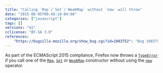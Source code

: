```yaml
---
title: "Calling `Map`/`Set`/`WeakMap` without `new` will throw"
date: "2015-08-05T00:48:18-04:00"
categories: ["javascript"]
tags: []
versions: "42"
cclicense: "BY-SA 3.0"
references:
    "https://bugzilla.mozilla.org/show_bug.cgi?id=1083752": "Bug 1083752 - Calling Map/Set/WeakMap() (without `new`) should throw"
---
```

As part of the ECMAScript 2015 compliance, Firefox now throws a [`TypeError`](https://developer.mozilla.org/en-US/docs/Web/JavaScript/Reference/Global_Objects/TypeError) if you call one of the [`Map`](https://developer.mozilla.org/en-US/docs/Web/JavaScript/Reference/Global_Objects/Map), [`Set`](https://developer.mozilla.org/en-US/docs/Web/JavaScript/Reference/Global_Objects/Set) or [`WeakMap`](https://developer.mozilla.org/en-US/docs/Web/JavaScript/Reference/Global_Objects/WeakMap) constructor without using the [`new`](https://developer.mozilla.org/en-US/docs/Web/JavaScript/Reference/Operators/new) operator.
